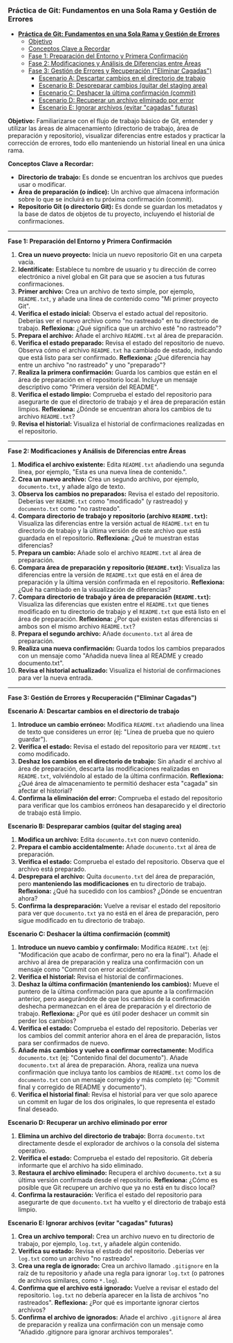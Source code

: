 
### **Práctica de Git: Fundamentos en una Sola Rama y Gestión de Errores**

- [**Práctica de Git: Fundamentos en una Sola Rama y Gestión de Errores**](#práctica-de-git-fundamentos-en-una-sola-rama-y-gestión-de-errores)
  - [Objetivo](#objetivo)
  - [Conceptos Clave a Recordar](#conceptos-clave-a-recordar)
  - [Fase 1: Preparación del Entorno y Primera Confirmación](#fase-1-preparación-del-entorno-y-primera-confirmación)
  - [Fase 2: Modificaciones y Análisis de Diferencias entre Áreas](#fase-2-modificaciones-y-análisis-de-diferencias-entre-áreas)
  - [Fase 3: Gestión de Errores y Recuperación ("Eliminar Cagadas")](#fase-3-gestión-de-errores-y-recuperación-eliminar-cagadas)
    - [Escenario A: Descartar cambios en el directorio de trabajo](#escenario-a-descartar-cambios-en-el-directorio-de-trabajo)
    - [Escenario B: Despreparar cambios (quitar del staging area)](#escenario-b-despreparar-cambios-quitar-del-staging-area)
    - [Escenario C: Deshacer la última confirmación (commit)](#escenario-c-deshacer-la-última-confirmación-commit)
    - [Escenario D: Recuperar un archivo eliminado por error](#escenario-d-recuperar-un-archivo-eliminado-por-error)
    - [Escenario E: Ignorar archivos (evitar "cagadas" futuras)](#escenario-e-ignorar-archivos-evitar-cagadas-futuras)

**Objetivo:** Familiarizarse con el flujo de trabajo básico de Git, entender y utilizar las áreas de almacenamiento (directorio de trabajo, área de preparación y repositorio), visualizar diferencias entre estados y practicar la corrección de errores, todo ello manteniendo un historial lineal en una única rama.

**Conceptos Clave a Recordar:**
*   **Directorio de trabajo:** Es donde se encuentran los archivos que puedes usar o modificar.
*   **Área de preparación (o índice):** Un archivo que almacena información sobre lo que se incluirá en tu próxima confirmación (commit).
*   **Repositorio Git (o directorio Git):** Es donde se guardan los metadatos y la base de datos de objetos de tu proyecto, incluyendo el historial de confirmaciones.

---

**Fase 1: Preparación del Entorno y Primera Confirmación**

1.  **Crea un nuevo proyecto:** Inicia un nuevo repositorio Git en una carpeta vacía.
2.  **Identifícate:** Establece tu nombre de usuario y tu dirección de correo electrónico a nivel global en Git para que se asocien a tus futuras confirmaciones.
3.  **Primer archivo:** Crea un archivo de texto simple, por ejemplo, `README.txt`, y añade una línea de contenido como "Mi primer proyecto Git".
4.  **Verifica el estado inicial:** Observa el estado actual del repositorio. Deberías ver el nuevo archivo como "no rastreado" en tu directorio de trabajo. **Reflexiona:** ¿Qué significa que un archivo esté "no rastreado"?
5.  **Prepara el archivo:** Añade el archivo `README.txt` al área de preparación.
6.  **Verifica el estado preparado:** Revisa el estado del repositorio de nuevo. Observa cómo el archivo `README.txt` ha cambiado de estado, indicando que está listo para ser confirmado. **Reflexiona:** ¿Qué diferencia hay entre un archivo "no rastreado" y uno "preparado"?
7.  **Realiza la primera confirmación:** Guarda los cambios que están en el área de preparación en el repositorio local. Incluye un mensaje descriptivo como "Primera versión del README".
8.  **Verifica el estado limpio:** Comprueba el estado del repositorio para asegurarte de que el directorio de trabajo y el área de preparación están limpios. **Reflexiona:** ¿Dónde se encuentran ahora los cambios de tu archivo `README.txt`?
9.  **Revisa el historial:** Visualiza el historial de confirmaciones realizadas en el repositorio.

---

**Fase 2: Modificaciones y Análisis de Diferencias entre Áreas**

1.  **Modifica el archivo existente:** Edita `README.txt` añadiendo una segunda línea, por ejemplo, "Esta es una nueva línea de contenido.".
2.  **Crea un nuevo archivo:** Crea un segundo archivo, por ejemplo, `documento.txt`, y añade algo de texto.
3.  **Observa los cambios no preparados:** Revisa el estado del repositorio. Deberías ver `README.txt` como "modificado" (y rastreado) y `documento.txt` como "no rastreado".
4.  **Compara directorio de trabajo y repositorio (archivo `README.txt`):** Visualiza las diferencias entre la versión actual de `README.txt` en tu directorio de trabajo y la última versión de este archivo que está guardada en el repositorio. **Reflexiona:** ¿Qué te muestran estas diferencias?
5.  **Prepara un cambio:** Añade solo el archivo `README.txt` al área de preparación.
6.  **Compara área de preparación y repositorio (`README.txt`):** Visualiza las diferencias entre la versión de `README.txt` que está en el área de preparación y la última versión confirmada en el repositorio. **Reflexiona:** ¿Qué ha cambiado en la visualización de diferencias?
7.  **Compara directorio de trabajo y área de preparación (`README.txt`):** Visualiza las diferencias que existen entre el `README.txt` que tienes modificado en tu directorio de trabajo y el `README.txt` que está listo en el área de preparación. **Reflexiona:** ¿Por qué existen estas diferencias si ambos son el mismo archivo `README.txt`?
8.  **Prepara el segundo archivo:** Añade `documento.txt` al área de preparación.
9.  **Realiza una nueva confirmación:** Guarda todos los cambios preparados con un mensaje como "Añadida nueva línea al README y creado documento.txt".
10. **Revisa el historial actualizado:** Visualiza el historial de confirmaciones para ver la nueva entrada.

---

**Fase 3: Gestión de Errores y Recuperación ("Eliminar Cagadas")**

**Escenario A: Descartar cambios en el directorio de trabajo**

1.  **Introduce un cambio erróneo:** Modifica `README.txt` añadiendo una línea de texto que consideres un error (ej: "Línea de prueba que no quiero guardar").
2.  **Verifica el estado:** Revisa el estado del repositorio para ver `README.txt` como modificado.
3.  **Deshaz los cambios en el directorio de trabajo:** Sin añadir el archivo al área de preparación, descarta las modificaciones realizadas en `README.txt`, volviéndolo al estado de la última confirmación. **Reflexiona:** ¿Qué área de almacenamiento te permitió deshacer esta "cagada" sin afectar el historial?
4.  **Confirma la eliminación del error:** Comprueba el estado del repositorio para verificar que los cambios erróneos han desaparecido y el directorio de trabajo está limpio.

**Escenario B: Despreparar cambios (quitar del staging area)**

1.  **Modifica un archivo:** Edita `documento.txt` con nuevo contenido.
2.  **Prepara el cambio accidentalmente:** Añade `documento.txt` al área de preparación.
3.  **Verifica el estado:** Comprueba el estado del repositorio. Observa que el archivo está preparado.
4.  **Desprepara el archivo:** Quita `documento.txt` del área de preparación, pero **manteniendo las modificaciones** en tu directorio de trabajo. **Reflexiona:** ¿Qué ha sucedido con los cambios? ¿Dónde se encuentran ahora?
5.  **Confirma la despreparación:** Vuelve a revisar el estado del repositorio para ver que `documento.txt` ya no está en el área de preparación, pero sigue modificado en tu directorio de trabajo.

**Escenario C: Deshacer la última confirmación (commit)**

1.  **Introduce un nuevo cambio y confírmalo:** Modifica `README.txt` (ej: "Modificación que acabo de confirmar, pero no era la final"). Añade el archivo al área de preparación y realiza una confirmación con un mensaje como "Commit con error accidental".
2.  **Verifica el historial:** Revisa el historial de confirmaciones.
3.  **Deshaz la última confirmación (manteniendo los cambios):** Mueve el puntero de la última confirmación para que apunte a la confirmación anterior, pero asegurándote de que los cambios de la confirmación deshecha permanezcan en el área de preparación y el directorio de trabajo. **Reflexiona:** ¿Por qué es útil poder deshacer un commit sin perder los cambios?
4.  **Verifica el estado:** Comprueba el estado del repositorio. Deberías ver los cambios del commit anterior ahora en el área de preparación, listos para ser confirmados de nuevo.
5.  **Añade más cambios y vuelve a confirmar correctamente:** Modifica `documento.txt` (ej: "Contenido final del documento"). Añade `documento.txt` al área de preparación. Ahora, realiza una nueva confirmación que incluya tanto los cambios de `README.txt` como los de `documento.txt` con un mensaje corregido y más completo (ej: "Commit final y corregido de README y documento").
6.  **Verifica el historial final:** Revisa el historial para ver que solo aparece un commit en lugar de los dos originales, lo que representa el estado final deseado.

**Escenario D: Recuperar un archivo eliminado por error**

1.  **Elimina un archivo del directorio de trabajo:** Borra `documento.txt` directamente desde el explorador de archivos o la consola del sistema operativo.
2.  **Verifica el estado:** Comprueba el estado del repositorio. Git debería informarte que el archivo ha sido eliminado.
3.  **Restaura el archivo eliminado:** Recupera el archivo `documento.txt` a su última versión confirmada desde el repositorio. **Reflexiona:** ¿Cómo es posible que Git recupere un archivo que ya no está en tu disco local?
4.  **Confirma la restauración:** Verifica el estado del repositorio para asegurarte de que `documento.txt` ha vuelto y el directorio de trabajo está limpio.

**Escenario E: Ignorar archivos (evitar "cagadas" futuras)**

1.  **Crea un archivo temporal:** Crea un archivo nuevo en tu directorio de trabajo, por ejemplo, `log.txt`, y añadele algún contenido.
2.  **Verifica su estado:** Revisa el estado del repositorio. Deberías ver `log.txt` como un archivo "no rastreado".
3.  **Crea una regla de ignorado:** Crea un archivo llamado `.gitignore` en la raíz de tu repositorio y añade una regla para ignorar `log.txt` (o patrones de archivos similares, como `*.log`).
4.  **Confirma que el archivo está ignorado:** Vuelve a revisar el estado del repositorio. `log.txt` no debería aparecer en la lista de archivos "no rastreados". **Reflexiona:** ¿Por qué es importante ignorar ciertos archivos?
5.  **Confirma el archivo de ignorados:** Añade el archivo `.gitignore` al área de preparación y realiza una confirmación con un mensaje como "Añadido .gitignore para ignorar archivos temporales".
